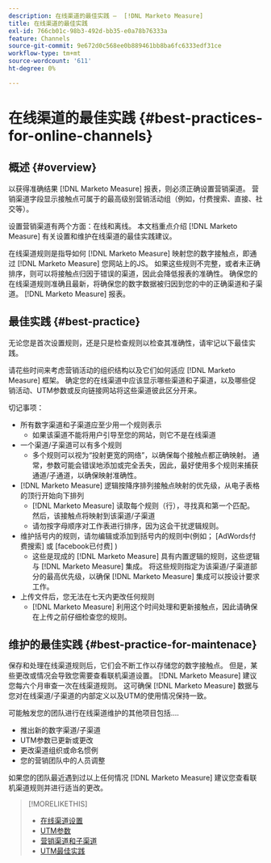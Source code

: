 ```yaml
---
description: 在线渠道的最佳实践 —  [!DNL Marketo Measure]
title: 在线渠道的最佳实践
exl-id: 766cb01c-98b3-492d-bb35-e0a78b76333a
feature: Channels
source-git-commit: 9e672d0c568ee0b889461bb8ba6fc6333edf31ce
workflow-type: tm+mt
source-wordcount: '611'
ht-degree: 0%

---
```


# 在线渠道的最佳实践 {#best-practices-for-online-channels}

## 概述 {#overview}

以获得准确结果 [!DNL Marketo Measure] 报表，则必须正确设置营销渠道。 营销渠道字段显示接触点可属于的最高级别营销活动组（例如，付费搜索、直接、社交等）。

设置营销渠道有两个方面：在线和离线。 本文档重点介绍 [!DNL Marketo Measure] 有关设置和维护在线渠道的最佳实践建议。

在线渠道规则是指导如何 [!DNL Marketo Measure] 映射您的数字接触点，即通过 [!DNL Marketo Measure] 您网站上的JS。 如果这些规则不完整，或者未正确排序，则可以将接触点归因于错误的渠道，因此会降低报表的准确性。 确保您的在线渠道规则准确且最新，将确保您的数字数据被归因到您的中的正确渠道和子渠道。 [!DNL Marketo Measure] 报表。

## 最佳实践 {#best-practice}

无论您是首次设置规则，还是只是检查规则以检查其准确性，请牢记以下最佳实践。

请花些时间来考虑营销活动的组织结构以及它们如何适应 [!DNL Marketo Measure] 框架。 确定您的在线渠道中应该显示哪些渠道和子渠道，以及哪些促销活动、UTM参数或反向链接网站将这些渠道彼此区分开来。

切记事项：

* 所有数字渠道和子渠道应至少用一个规则表示
   * 如果该渠道不能将用户引导至您的网站，则它不是在线渠道
* 一个渠道/子渠道可以有多个规则
   * 多个规则可以视为“投射更宽的网络”，以确保每个接触点都正确映射。 通常，参数可能会错误地添加或完全丢失，因此，最好使用多个规则来捕获通道/子通道，以确保映射准确性。
* [!DNL Marketo Measure] 逻辑按降序排列接触点映射的优先级，从电子表格的顶行开始向下排列
   * [!DNL Marketo Measure] 读取每个规则（行），寻找真和第一个匹配。 然后，该接触点将映射到该渠道/子渠道
   * 请勿按字母顺序对工作表进行排序，因为这会干扰逻辑规则。
* 维护括号内的规则，请勿编辑或添加到括号内的规则中(例如； [AdWords付费搜索] 或 [facebook已付费] )
   * 这些是现成的 [!DNL Marketo Measure] 具有内置逻辑的规则，这些逻辑与 [!DNL Marketo Measure] 集成。 将这些规则指定为该渠道/子渠道部分的最高优先级，以确保 [!DNL Marketo Measure] 集成可以按设计要求工作。
* 上传文件后，您无法在七天内更改任何规则
   * [!DNL Marketo Measure] 利用这个时间处理和更新接触点，因此请确保在上传之前仔细检查您的规则。

## 维护的最佳实践 {#best-practice-for-maintenace}

保存和处理在线渠道规则后，它们会不断工作以存储您的数字接触点。 但是，某些更改或情况会导致您需要查看联机渠道设置。 [!DNL Marketo Measure] 建议您每六个月审查一次在线渠道规则。 这可确保 [!DNL Marketo Measure] 数据与您对在线渠道/子渠道的内部定义以及UTM的使用情况保持一致。

可能触发您的团队进行在线渠道维护的其他项目包括....

* 推出新的数字渠道/子渠道
* UTM参数已更新或更改
* 更改渠道组织或命名惯例
* 您的营销团队中的人员调整

如果您的团队最近遇到过以上任何情况 [!DNL Marketo Measure] 建议您查看联机渠道规则并进行适当的更改。

>[!MORELIKETHIS]
>
>* [在线渠道设置](/help/channel-tracking-and-setup/online-channels/online-custom-channel-setup.md)
>* [UTM参数](/help/channel-tracking-and-setup/online-channels/utm-parameters.md)
>* [营销渠道和子渠道](/help/channel-tracking-and-setup/online-channels/marketing-channels-and-subchannels.md)
>* [UTM最佳实践](/help/channel-tracking-and-setup/online-channels/best-practices-for-setting-up-utm-parameters.md)
